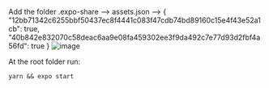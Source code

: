 Add the folder 
.expo-share
  --> assets.json
        --> {
              "12bb71342c6255bbf50437ec8f4441c083f47cdb74bd89160c15e4f43e52a1cb": true,
              "40b842e832070c58deac6aa9e08fa459302ee3f9da492c7e77d93d2fbf4a56fd": true
            }
![image](https://github.com/user-attachments/assets/8f16e0d3-eb58-474c-80c3-bc69bff6dcbb)

At the root folder run:
```
yarn && expo start
```
